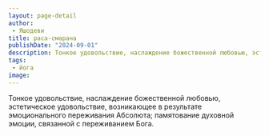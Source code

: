 ```yaml
---
layout: page-detail
author:
 - Яшодеви
title: раса-смарана
publishDate: "2024-09-01"
description: Тонкое удовольствие, наслаждение божественной любовью, эстетическое удовольствие, возникающее в результате эмоционального переживания Абсолюта; памятование духовной эмоции, связанной с переживанием Бога.
tags:
 - йога
image: 
---
```


Тонкое удовольствие, наслаждение божественной любовью, эстетическое удовольствие, возникающее в результате эмоционального переживания Абсолюта; памятование духовной эмоции, связанной с переживанием Бога.

